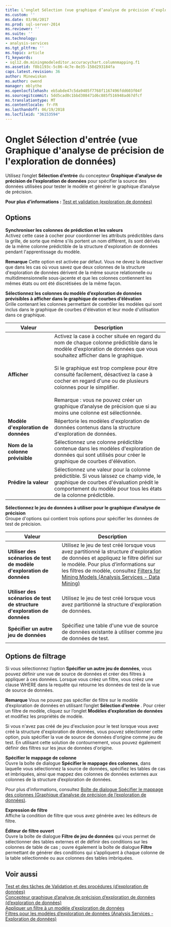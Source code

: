 ```yaml
---
title: L’onglet Sélection (vue graphique d’analyse de précision d’exploration de données) d’entrée | Documents Microsoft
ms.custom: ''
ms.date: 03/06/2017
ms.prod: sql-server-2014
ms.reviewer: ''
ms.suite: ''
ms.technology:
- analysis-services
ms.tgt_pltfrm: ''
ms.topic: article
f1_keywords:
- sql12.dm.miningmodeleditor.accuracychart.columnmapping.f1
ms.assetid: f8b1193c-5c86-4c7e-8e35-158d293184fa
caps.latest.revision: 36
author: Minewiskan
ms.author: owend
manager: mblythe
ms.openlocfilehash: eb5abde47c5da9405f7768f1167496fdd603f04f
ms.sourcegitcommit: 5dd5cad0c1bbd308471d6c885f516948ad67dfcf
ms.translationtype: MT
ms.contentlocale: fr-FR
ms.lasthandoff: 06/19/2018
ms.locfileid: "36153594"
---
```

# <a name="input-selection-tab-mining-accuracy-chart-view"></a>Onglet Sélection d'entrée (vue Graphique d'analyse de précision de l'exploration de données)
  Utilisez l’onglet **Sélection d’entrée** du concepteur **Graphique d’analyse de précision de l’exploration de données** pour spécifier la source des données utilisées pour tester le modèle et générer le graphique d’analyse de précision.  
  
 **Pour plus d’informations :** [Test et validation &#40;exploration de données&#41;](data-mining/testing-and-validation-data-mining.md)  
  
## <a name="options"></a>Options  
 **Synchroniser les colonnes**  **de prédiction et les valeurs**  
 Activez cette case à cocher pour coordonner les attributs prédictibles dans la grille, de sorte que même s'ils portent un nom différent, ils sont dérivés de la même colonne prédictible de la structure d'exploration de données pendant l'apprentissage du modèle.  
  
 **Remarque** Cette option est activée par défaut. Vous ne devez la désactiver que dans les cas où vous savez que deux colonnes de la structure d'exploration de données dérivent de la même source relationnelle ou multidimensionnelle sous-jacente et que les colonnes contiennent les mêmes états ou ont été discrétisées de la même façon.  
  
 **Sélectionnez les colonnes du modèle d’exploration de données prévisibles à afficher dans le graphique de courbes d’élévation**  
 Grille contenant les colonnes permettant de contrôler les modèles qui sont inclus dans le graphique de courbes d'élévation et leur mode d'utilisation dans ce graphique.  
  
|Valeur|Description|  
|-----------|-----------------|  
|**Afficher**|Activez la case à cocher située en regard du nom de chaque colonne prédictible dans le modèle d'exploration de données que vous souhaitez afficher dans le graphique.<br /><br /> Si le graphique est trop complexe pour être consulté facilement, désactivez la case à cocher en regard d'une ou de plusieurs colonnes pour le simplifier.<br /><br /> Remarque : vous ne pouvez créer un graphique d’analyse de précision que si au moins une colonne est sélectionnée.|  
|**Modèle d'exploration de données**|Répertorie les modèles d'exploration de données contenus dans la structure d'exploration de données.|  
|**Nom de la colonne prévisible**|Sélectionnez une colonne prédictible contenue dans les modèles d'exploration de données qui sont utilisés pour créer le graphique de courbes d'élévation.|  
|**Prédire la valeur**|Sélectionnez une valeur pour la colonne prédictible. Si vous laissez ce champ vide, le graphique de courbes d'évaluation prédit le comportement du modèle pour tous les états de la colonne prédictible.|  
  
 **Sélectionnez le jeu de données à utiliser pour le graphique d’analyse de précision**  
 Groupe d'options qui contient trois options pour spécifier les données de test de précision.  
  
|Valeur|Description|  
|-----------|-----------------|  
|**Utiliser des scénarios de test de modèle d'exploration de données**|Utilisez le jeu de test créé lorsque vous avez partitionné la structure d'exploration de données et appliquez le filtre défini sur le modèle. Pour plus d’informations sur les filtres de modèle, consultez [Filters for Mining Models &#40;Analysis Services - Data Mining&#41;](data-mining/mining-models-analysis-services-data-mining.md)|  
|**Utiliser des scénarios de test de structure d'exploration de données**|Utilisez le jeu de test créé lorsque vous avez partitionné la structure d'exploration de données.|  
|**Spécifier un autre jeu de données**|Spécifiez une table d'une vue de source de données existante à utiliser comme jeu de données de test.|  
  
## <a name="filtering-options"></a>Options de filtrage  
 Si vous sélectionnez l’option **Spécifier un autre jeu de données**, vous pouvez définir une vue de source de données et créer des filtres à appliquer à ces données. Lorsque vous créez un filtre, vous créez une clause WHERE dans la requête qui retourne les données de test de la vue de source de données.  
  
 **Remarque** Vous ne pouvez pas spécifier de filtre sur le modèle d’exploration de données en utilisant l’onglet **Sélection d’entrée** . Pour créer un filtre de modèle, cliquez sur l’onglet **Modèles d’exploration de données** et modifiez les propriétés de modèle.  
  
 Si vous n'avez pas créé de jeu d'exclusion pour le test lorsque vous avez créé la structure d'exploration de données, vous pouvez sélectionner cette option, puis spécifier la vue de source de données d'origine comme jeu de test. En utilisant cette solution de contournement, vous pouvez également définir des filtres sur les jeux de données d'origine.  
  
 **Spécifier le mappage de colonne**  
 Ouvre la boîte de dialogue **Spécifier le mappage des colonnes**, dans laquelle vous sélectionnez la source de données, spécifiez les tables de cas et imbriquées, ainsi que mappez des colonnes de données externes aux colonnes de la structure d’exploration de données.  
  
 Pour plus d’informations, consultez [Boîte de dialogue Spécifier le mappage des colonnes &#40;Graphique d’analyse de précision de l’exploration de données&#41;](specify-column-mapping-dialog-box-mining-accuracy-chart.md).  
  
 **Expression de filtre**  
 Affiche la condition de filtre que vous avez générée avec les éditeurs de filtre.  
  
 **Éditeur de filtre ouvert**  
 Ouvre la boîte de dialogue **Filtre de jeu de données** qui vous permet de sélectionner des tables externes et de définir des conditions sur les colonnes de table de cas ; ouvre également la boîte de dialogue **Filtre** permettant de générer des conditions qui s’appliquent à chaque colonne de la table sélectionnée ou aux colonnes des tables imbriquées.  
  
## <a name="see-also"></a>Voir aussi  
 [Test et des tâches de Validation et des procédures &#40;d’exploration de données&#41;](data-mining/testing-and-validation-tasks-and-how-tos-data-mining.md)   
 [Concepteur graphique d’analyse de précision d’exploration de données &#40;d’exploration de données&#41;](mining-accuracy-chart-designer-data-mining.md)   
 [Appliquer un filtre à un modèle d’exploration de données](data-mining/apply-a-filter-to-a-mining-model.md)   
 [Filtres pour les modèles d’exploration de données &#40;Analysis Services - Exploration de données&#41;](data-mining/mining-models-analysis-services-data-mining.md)  
  
  